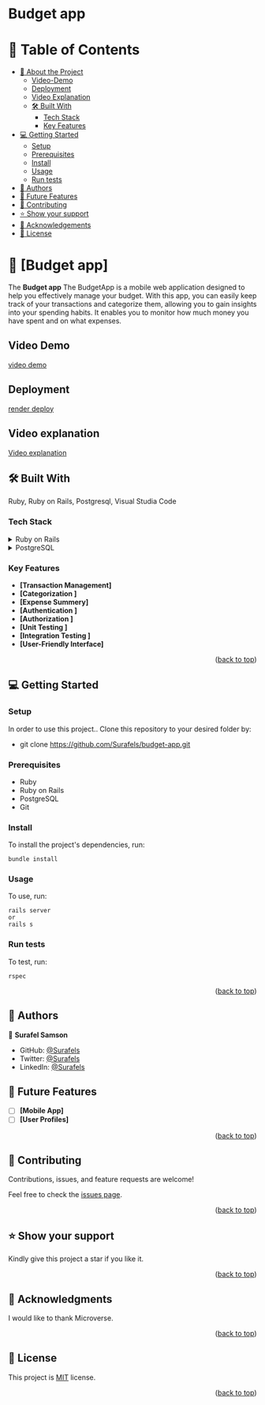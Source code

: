 # Budget app

<a name="readme-top"></a>

# 📗 Table of Contents

- [📖 About the Project](#about-project)
  - [ Video-Demo](#video-demo)
  - [ Deployment](#deployment)
  - [ Video Explanation](#video-explanation)
  - [🛠 Built With](#built-with)
    - [Tech Stack](#tech-stack)
    - [Key Features](#key-features)
- [💻 Getting Started](#getting-started)
  - [Setup](#setup)
  - [Prerequisites](#prerequisites)
  - [Install](#install)
  - [Usage](#usage)
  - [Run tests](#run-tests)
- [👥 Authors](#authors)
- [🔭 Future Features](#future-features)
- [🤝 Contributing](#contributing)
- [⭐️ Show your support](#support)
- [🙏 Acknowledgements](#acknowledgements)
- [📝 License](#license)

# 📖 [Budget app] <a name="about-project"></a>

The **Budget app** The BudgetApp is a mobile web application designed to help you effectively manage your budget. With this app, you can easily keep track of your transactions and categorize them, allowing you to gain insights into your spending habits. It enables you to monitor how much money you have spent and on what expenses.

## Video Demo <a name="video-demo"></a>
[video demo](https://drive.google.com/file/d/1WRbTmMTHdQDJpThucKnnXOEF6tEjDoHI/view?usp=sharing)

## Deployment 

[render deploy](https://my-budget-app-qq58.onrender.com)

## Video explanation

[Video explanation](https://www.loom.com/share/75741165b4184d069328dd9a2f274c41?sid=6b7f2f00-6099-495c-bbbb-7587950e13d4)

## 🛠 Built With <a name="built-with"></a>

Ruby, Ruby on Rails, Postgresql, Visual Studia Code

### Tech Stack <a name="tech-stack"></a>

<details>
  <summary>Ruby on Rails</summary>
</details>

<details>
  <summary>PostgreSQL</summary>
</details>

### Key Features <a name="key-features"></a>

- **[Transaction Management]**
- **[Categorization ]**
- **[Expense Summery]**
- **[Authentication ]**
- **[Authorization ]**
- **[Unit Testing ]**
- **[Integration Testing ]**
- **[User-Friendly Interface]**


<p align="right">(<a href="#readme-top">back to top</a>)</p>

## 💻 Getting Started <a name="getting-started"></a>

### Setup <a name="setup"></a>

In order to use this project.. Clone this repository to your desired folder by:

- git clone https://github.com/Surafels/budget-app.git

### Prerequisites <a name="prerequisites"></a>

- Ruby
- Ruby on Rails
- PostgreSQL
- Git

### Install <a name="install"></a>

To install the project's dependencies, run:

```
bundle install
```

### Usage <a name="usage"></a>

To use, run:

```
rails server
or
rails s
```

### Run tests <a name="run tests"></a>

To test, run:

```
rspec
```

<p align="right">(<a href="#readme-top">back to top</a>)</p>

## 👥 Authors <a name="authors"></a>

👤 **Surafel Samson**
- GitHub: [@Surafels](https://github.com/Surafels)
- Twitter: [@Surafels](https://twitter.com/SurafelSamson2)
- LinkedIn: [@Surafels](https://www.linkedin.com/in/surafel-samson-4b2635267/)

## 🔭 Future Features <a name="future-features"></a>

- [ ] **[Mobile App]**
- [ ] **[User Profiles]**

<p align="right">(<a href="#readme-top">back to top</a>)</p>

## 🤝 Contributing <a name="contributing"></a>

Contributions, issues, and feature requests are welcome!

Feel free to check the [issues page](https://github.com/Surafels/budget-app/issues).

<p align="right">(<a href="#readme-top">back to top</a>)</p>

## ⭐️ Show your support <a name="support"></a>

Kindly give this project a star if you like it.

<p align="right">(<a href="#readme-top">back to top</a>)</p>

## 🙏 Acknowledgments <a name="acknowledgements"></a>

I would like to thank Microverse.

<p align="right">(<a href="#readme-top">back to top</a>)</p>

## 📝 License <a name="license"></a>

This project is [MIT](/LICENSE) license.

<p align="right">(<a href="#readme-top">back to top</a>)</p>
